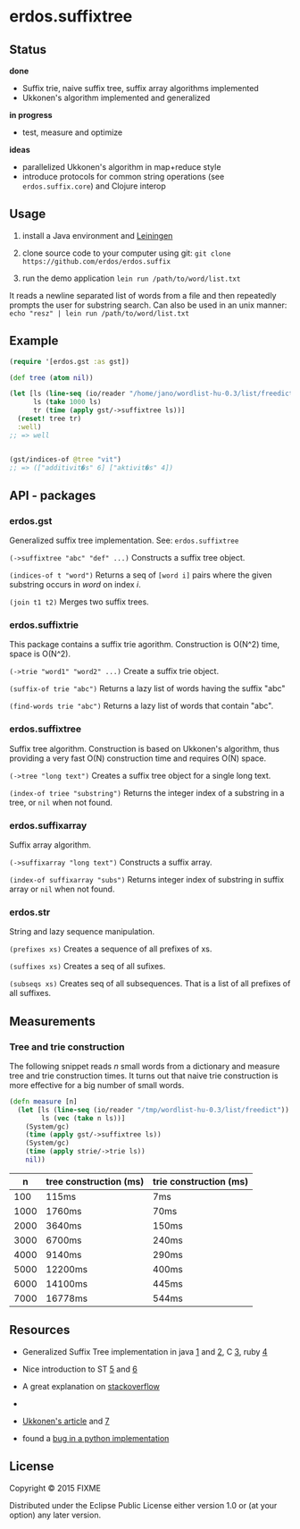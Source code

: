 # erdos.suffixtree

## Status

**done**
 - Suffix trie, naive suffix tree, suffix array algorithms implemented
 - Ukkonen's algorithm implemented and generalized

**in progress** 
 - test, measure and optimize

**ideas**
 - parallelized Ukkonen's algorithm in map+reduce style
 - introduce protocols for common string operations (see `erdos.suffix.core`) and Clojure interop
 
## Usage

1. install a Java environment and [Leiningen](https://leiningen.org/)

2. clone source code to your computer using git: `git clone https://github.com/erdos/erdos.suffix`

3. run the demo application `lein run /path/to/word/list.txt`

It reads a newline separated list of words from a file and then repeatedly prompts the user for substring search. Can also be used in an unix manner: `echo "resz" | lein run /path/to/word/list.txt`

## Example

```clojure
(require '[erdos.gst :as gst])

(def tree (atom nil))

(let [ls (line-seq (io/reader "/home/jano/wordlist-hu-0.3/list/freedict"))
      ls (take 1000 ls)
      tr (time (apply gst/->suffixtree ls))]   
  (reset! tree tr)
  :well)
;; => well


(gst/indices-of @tree "vit")
;; => (["additivit�s" 6] ["aktivit�s" 4])

```

## API - packages

### erdos.gst

Generalized suffix tree implementation. See: `erdos.suffixtree`

`(->suffixtree "abc" "def" ...)` Constructs a suffix tree object.

`(indices-of t "word")` Returns a seq of `[word i]` pairs where the given substring occurs in *word* on index *i*.

`(join t1 t2)` Merges two suffix trees.


### erdos.suffixtrie

This package contains a suffix trie agorithm. Construction is O(N^2) time, space is O(N^2).

`(->trie "word1" "word2" ...)` Create a suffix trie object.

`(suffix-of trie "abc")` Returns a lazy list of words having the suffix "abc"

`(find-words trie "abc")` Returns a lazy list of words that contain "abc".

### erdos.suffixtree

Suffix tree algorithm. Construction is based on Ukkonen's algorithm, thus providing a very fast O(N) construction time and requires O(N) space.

`(->tree "long text")` Creates a suffix tree object for a single long text. 

`(index-of triee "substring")` Returns the integer index of a substring in a tree, or `nil` when not found.

### erdos.suffixarray

Suffix array algorithm.

`(->suffixarray "long text")` Constructs a suffix array.

`(index-of suffixarray "subs")` Returns integer index of substring in suffix array or `nil` when not found.

### erdos.str

String and lazy sequence manipulation.

`(prefixes xs)` Creates a sequence of all prefixes of xs.

`(suffixes xs)` Creates a seq of all sufixes.

`(subseqs xs)` Creates seq of all subsequences. That is a list of all prefixes of all suffixes.

## Measurements

### Tree and trie construction

The following snippet reads _n_ small words from a dictionary and measure tree and trie construction times. It turns out that naive trie construction is more effective for a big number of small words.

```clojure
(defn measure [n]
  (let [ls (line-seq (io/reader "/tmp/wordlist-hu-0.3/list/freedict"))
        ls (vec (take n ls))]
    (System/gc)
    (time (apply gst/->suffixtree ls))
    (System/gc)
    (time (apply strie/->trie ls))
    nil))
```

n   | tree construction (ms) | trie construction (ms)
--- | ---------------------- | ----------------------
100 | 115ms | 7ms 
1000 | 1760ms | 70ms 
2000 | 3640ms | 150ms 
3000 | 6700ms | 240ms
4000 | 9140ms | 290ms 
5000 | 12200ms | 400ms 
6000 | 14100ms | 445ms 
7000 | 16778ms | 544ms 


## Resources

 - Generalized Suffix Tree implementation in java [1](https://github.com/abahgat/suffixtree) and [2](https://gist.github.com/bicepjai/3355993), C [3](https://github.com/Rerito/suffix-tree), ruby [4](https://gist.github.com/suchitpuri/9304856)
 - Nice introduction to ST [5](http://www.cise.ufl.edu/~sahni/dsaaj/enrich/c16/suffix.htm) and [6](http://programmerspatch.blogspot.hu/2013/02/ukkonens-suffix-tree-algorithm.html)
 - A great explanation on [stackoverflow](http://stackoverflow.com/questions/9452701/ukkonens-suffix-tree-algorithm-in-plain-english)
 - 
 - [Ukkonen's article](https://www.cs.helsinki.fi/u/ukkonen/SuffixT1withFigs.pdf) and [7](http://web.stanford.edu/~mjkay/gusfield.pdf)
 
- found a [bug in a python implementation](https://github.com/zhangliyong/generalized-suffix-tree/issues/1)

## License

Copyright © 2015 FIXME

Distributed under the Eclipse Public License either version 1.0 or (at
your option) any later version.
